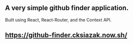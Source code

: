 ## A very simple github finder application.


Built using React, React-Router, and the Context API.

## https://github-finder.cksiazak.now.sh/
